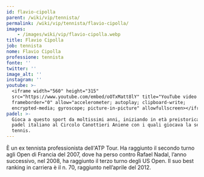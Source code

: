 ```yaml
---
id: flavio-cipolla
parent: /wiki/vip/tennista/
permalink: /wiki/vip/tennista/flavio-cipolla/
images:
    - /images/wiki/vip/flavio-cipolla.webp
title: Flavio Cipolla
job: tennista
nome: Flavio Cipolla
professione: tennista
fonte: ''
twitter: ''
image_alt: ''
instagram: ''
youtube: >-
  <iframe width="560" height="315"
  src="https://www.youtube.com/embed/oOTxMatt8lY" title="YouTube video player"
  frameborder="0" allow="accelerometer; autoplay; clipboard-write;
  encrypted-media; gyroscope; picture-in-picture" allowfullscreen></iframe>
padel: >-
  Gioca a questo sport da moltissimi anni, iniziando in età preistorica del
  padel italiano al Circolo Canottieri Aniene con i quali giocava la serie A di
  tennis.
---
```

È un ex tennista professionista dell'ATP Tour. Ha raggiunto il secondo turno agli Open di Francia del 2007, dove ha perso contro Rafael Nadal, l’anno successivo, nel 2008, ha raggiunto il terzo turno degli US Open. Il suo best ranking in carriera è il n. 70, raggiunto nell’aprile del 2012.